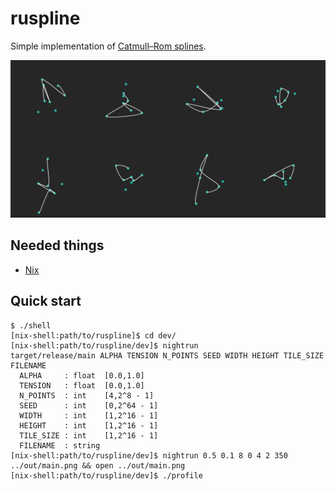 # ruspline

Simple implementation of [Catmull–Rom splines](https://qroph.github.io/2018/07/30/smooth-paths-using-catmull-rom-splines.html).

![](cover.png)

Needed things
---
*   [Nix](https://nixos.org/download.html)

Quick start
---
```
$ ./shell
[nix-shell:path/to/ruspline]$ cd dev/
[nix-shell:path/to/ruspline/dev]$ nightrun
target/release/main ALPHA TENSION N_POINTS SEED WIDTH HEIGHT TILE_SIZE FILENAME
  ALPHA     : float  [0.0,1.0]
  TENSION   : float  [0.0,1.0]
  N_POINTS  : int    [4,2^8 - 1]
  SEED      : int    [0,2^64 - 1]
  WIDTH     : int    [1,2^16 - 1]
  HEIGHT    : int    [1,2^16 - 1]
  TILE_SIZE : int    [1,2^16 - 1]
  FILENAME  : string
[nix-shell:path/to/ruspline/dev]$ nightrun 0.5 0.1 8 0 4 2 350 ../out/main.png && open ../out/main.png
[nix-shell:path/to/ruspline/dev]$ ./profile
```
